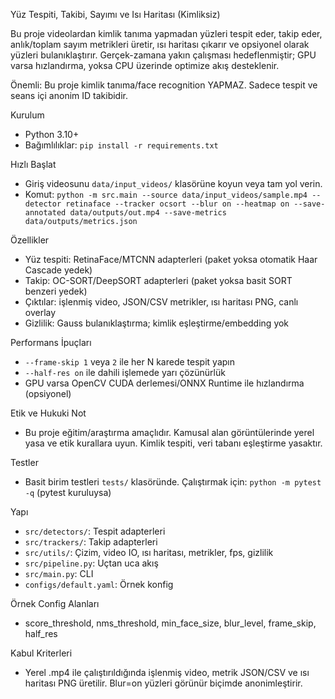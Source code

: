 Yüz Tespiti, Takibi, Sayımı ve Isı Haritası (Kimliksiz)

Bu proje videolardan kimlik tanıma yapmadan yüzleri tespit eder, takip eder, anlık/toplam sayım metrikleri üretir, ısı haritası çıkarır ve opsiyonel olarak yüzleri bulanıklaştırır. Gerçek-zamana yakın çalışması hedeflenmiştir; GPU varsa hızlandırma, yoksa CPU üzerinde optimize akış desteklenir.

Önemli: Bu proje kimlik tanıma/face recognition YAPMAZ. Sadece tespit ve seans içi anonim ID takibidir.

Kurulum
- Python 3.10+
- Bağımlılıklar: `pip install -r requirements.txt`

Hızlı Başlat
- Giriş videosunu `data/input_videos/` klasörüne koyun veya tam yol verin.
- Komut:
  `python -m src.main --source data/input_videos/sample.mp4 --detector retinaface --tracker ocsort --blur on --heatmap on --save-annotated data/outputs/out.mp4 --save-metrics data/outputs/metrics.json`

Özellikler
- Yüz tespiti: RetinaFace/MTCNN adapterleri (paket yoksa otomatik Haar Cascade yedek)
- Takip: OC-SORT/DeepSORT adapterleri (paket yoksa basit SORT benzeri yedek)
- Çıktılar: işlenmiş video, JSON/CSV metrikler, ısı haritası PNG, canlı overlay
- Gizlilik: Gauss bulanıklaştırma; kimlik eşleştirme/embedding yok

Performans İpuçları
- `--frame-skip 1` veya `2` ile her N karede tespit yapın
- `--half-res on` ile dahili işlemede yarı çözünürlük
- GPU varsa OpenCV CUDA derlemesi/ONNX Runtime ile hızlandırma (opsiyonel)

Etik ve Hukuki Not
- Bu proje eğitim/araştırma amaçlıdır. Kamusal alan görüntülerinde yerel yasa ve etik kurallara uyun. Kimlik tespiti, veri tabanı eşleştirme yasaktır.

Testler
- Basit birim testleri `tests/` klasöründe. Çalıştırmak için: `python -m pytest -q` (pytest kuruluysa)

Yapı
- `src/detectors/`: Tespit adapterleri
- `src/trackers/`: Takip adapterleri
- `src/utils/`: Çizim, video IO, ısı haritası, metrikler, fps, gizlilik
- `src/pipeline.py`: Uçtan uca akış
- `src/main.py`: CLI
- `configs/default.yaml`: Örnek konfig

Örnek Config Alanları
- score_threshold, nms_threshold, min_face_size, blur_level, frame_skip, half_res

Kabul Kriterleri
- Yerel .mp4 ile çalıştırıldığında işlenmiş video, metrik JSON/CSV ve ısı haritası PNG üretilir. Blur=on yüzleri görünür biçimde anonimleştirir.

